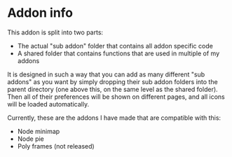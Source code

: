 # Addon info

This addon is split into two parts:
* The actual "sub addon" folder that contains all addon specific code
* A shared folder that contains functions that are used in multiple of my addons

It is designed in such a way that you can add as many different "sub addons" as you want by simply dropping their sub addon folders into the parent directory (one above this, on the same level as the shared folder).
Then all of their preferences will be shown on different pages, and all icons will be loaded automatically.

Currently, these are the addons I have made that are compatible with this:
* Node minimap
* Node pie
* Poly frames (not released)